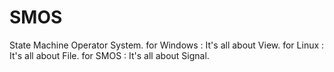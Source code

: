 # SMOS
State Machine Operator System.
for Windows : It's all about View.
for Linux : It's all about File.
for SMOS : It's all about Signal.
